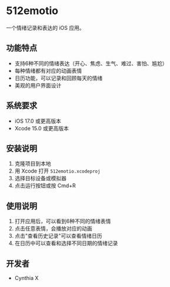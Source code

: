 # 512emotio

一个情绪记录和表达的 iOS 应用。

## 功能特点

- 支持6种不同的情绪表达（开心、焦虑、生气、难过、害怕、尴尬）
- 每种情绪都有对应的动画表情
- 日历功能，可以记录和回顾每天的情绪
- 美观的用户界面设计

## 系统要求

- iOS 17.0 或更高版本
- Xcode 15.0 或更高版本

## 安装说明

1. 克隆项目到本地
2. 用 Xcode 打开 `512emotio.xcodeproj`
3. 选择目标设备或模拟器
4. 点击运行按钮或按 Cmd+R

## 使用说明

1. 打开应用后，可以看到6种不同的情绪表情
2. 点击任意表情，会播放对应的动画
3. 点击"查看历史记录"可以查看情绪日历
4. 在日历中可以查看和选择不同日期的情绪记录

## 开发者

- Cynthia X 